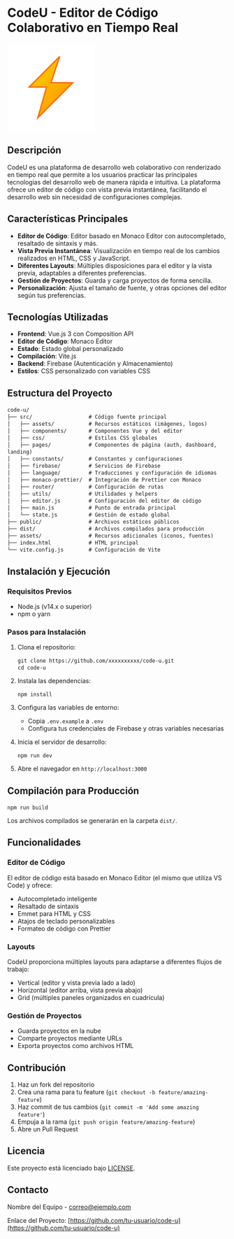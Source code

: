 # CodeU - Editor de Código Colaborativo en Tiempo Real

![Logo de CodeU](./src/assets/code-u-logo.svg)

## Descripción

CodeU es una plataforma de desarrollo web colaborativo con renderizado en tiempo real que permite a los usuarios practicar las principales tecnologias del desarrollo web de manera rápida e intuitiva. La plataforma ofrece un editor de código con vista previa instantánea, facilitando el desarrollo web sin necesidad de configuraciones complejas.

## Características Principales

- **Editor de Código**: Editor basado en Monaco Editor con autocompletado, resaltado de sintaxis y más.
- **Vista Previa Instantánea**: Visualización en tiempo real de los cambios realizados en HTML, CSS y JavaScript.
- **Diferentes Layouts**: Múltiples disposiciones para el editor y la vista previa, adaptables a diferentes preferencias.
- **Gestión de Proyectos**: Guarda y carga proyectos de forma sencilla.
- **Personalización**: Ajusta el tamaño de fuente, y otras opciones del editor según tus preferencias.

## Tecnologías Utilizadas

- **Frontend**: Vue.js 3 con Composition API
- **Editor de Código**: Monaco Editor
- **Estado**: Estado global personalizado 
- **Compilación**: Vite.js
- **Backend**: Firebase (Autenticación y Almacenamiento)
- **Estilos**: CSS personalizado con variables CSS

## Estructura del Proyecto

```
code-u/
├── src/                  # Código fuente principal
│   ├── assets/           # Recursos estáticos (imágenes, logos)
│   ├── components/       # Componentes Vue y del editor
│   ├── css/              # Estilos CSS globales
│   ├── pages/            # Componentes de página (auth, dashboard, landing)
│   ├── constants/        # Constantes y configuraciones
│   ├── firebase/         # Servicios de Firebase
│   ├── language/         # Traducciones y configuración de idiomas
│   ├── monaco-prettier/  # Integración de Prettier con Monaco
│   ├── router/           # Configuración de rutas
│   ├── utils/            # Utilidades y helpers
│   ├── editor.js         # Configuración del editor de código
│   ├── main.js           # Punto de entrada principal
│   └── state.js          # Gestión de estado global
├── public/               # Archivos estáticos públicos
├── dist/                 # Archivos compilados para producción
├── assets/               # Recursos adicionales (iconos, fuentes)
├── index.html            # HTML principal
└── vite.config.js        # Configuración de Vite
```

## Instalación y Ejecución

### Requisitos Previos

- Node.js (v14.x o superior)
- npm o yarn

### Pasos para Instalación

1. Clona el repositorio:
   ```
   git clone https://github.com/xxxxxxxxxx/code-u.git
   cd code-u
   ```

2. Instala las dependencias:
   ```
   npm install
   ```

3. Configura las variables de entorno:
   - Copia `.env.example` a `.env`
   - Configura tus credenciales de Firebase y otras variables necesarias

4. Inicia el servidor de desarrollo:
   ```
   npm run dev
   ```

5. Abre el navegador en `http://localhost:3000`

## Compilación para Producción

```
npm run build
```

Los archivos compilados se generarán en la carpeta `dist/`.

## Funcionalidades

### Editor de Código

El editor de código está basado en Monaco Editor (el mismo que utiliza VS Code) y ofrece:

- Autocompletado inteligente
- Resaltado de sintaxis
- Emmet para HTML y CSS
- Atajos de teclado personalizables
- Formateo de código con Prettier

### Layouts

CodeU proporciona múltiples layouts para adaptarse a diferentes flujos de trabajo:

- Vertical (editor y vista previa lado a lado)
- Horizontal (editor arriba, vista previa abajo)
- Grid (múltiples paneles organizados en cuadrícula)

### Gestión de Proyectos

- Guarda proyectos en la nube
- Comparte proyectos mediante URLs
- Exporta proyectos como archivos HTML

## Contribución

1. Haz un fork del repositorio
2. Crea una rama para tu feature (`git checkout -b feature/amazing-feature`)
3. Haz commit de tus cambios (`git commit -m 'Add some amazing feature'`)
4. Empuja a la rama (`git push origin feature/amazing-feature`)
5. Abre un Pull Request

## Licencia

Este proyecto está licenciado bajo [LICENSE](./LICENSE).

## Contacto

Nombre del Equipo - [correo@ejemplo.com](mailto:correo@ejemplo.com)

Enlace del Proyecto: [https://github.com/tu-usuario/code-u](https://github.com/tu-usuario/code-u) 